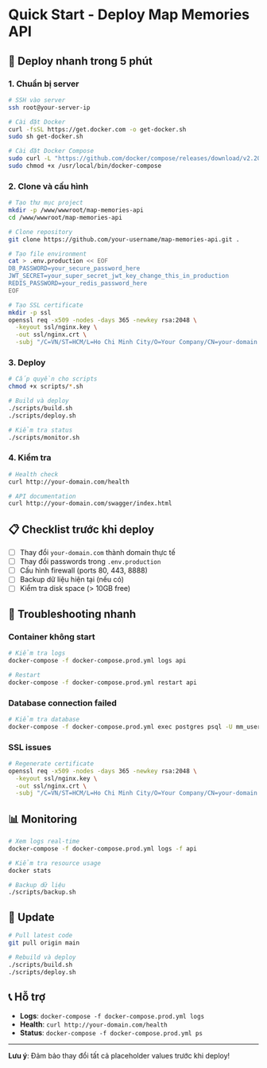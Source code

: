 # Quick Start - Deploy Map Memories API

## 🚀 Deploy nhanh trong 5 phút

### 1. Chuẩn bị server

```bash
# SSH vào server
ssh root@your-server-ip

# Cài đặt Docker
curl -fsSL https://get.docker.com -o get-docker.sh
sudo sh get-docker.sh

# Cài đặt Docker Compose
sudo curl -L "https://github.com/docker/compose/releases/download/v2.20.0/docker-compose-$(uname -s)-$(uname -m)" -o /usr/local/bin/docker-compose
sudo chmod +x /usr/local/bin/docker-compose
```

### 2. Clone và cấu hình

```bash
# Tạo thư mục project
mkdir -p /www/wwwroot/map-memories-api
cd /www/wwwroot/map-memories-api

# Clone repository
git clone https://github.com/your-username/map-memories-api.git .

# Tạo file environment
cat > .env.production << EOF
DB_PASSWORD=your_secure_password_here
JWT_SECRET=your_super_secret_jwt_key_change_this_in_production
REDIS_PASSWORD=your_redis_password_here
EOF

# Tạo SSL certificate
mkdir -p ssl
openssl req -x509 -nodes -days 365 -newkey rsa:2048 \
  -keyout ssl/nginx.key \
  -out ssl/nginx.crt \
  -subj "/C=VN/ST=HCM/L=Ho Chi Minh City/O=Your Company/CN=your-domain.com"
```

### 3. Deploy

```bash
# Cấp quyền cho scripts
chmod +x scripts/*.sh

# Build và deploy
./scripts/build.sh
./scripts/deploy.sh

# Kiểm tra status
./scripts/monitor.sh
```

### 4. Kiểm tra

```bash
# Health check
curl http://your-domain.com/health

# API documentation
curl http://your-domain.com/swagger/index.html
```

## 📋 Checklist trước khi deploy

- [ ] Thay đổi `your-domain.com` thành domain thực tế
- [ ] Thay đổi passwords trong `.env.production`
- [ ] Cấu hình firewall (ports 80, 443, 8888)
- [ ] Backup dữ liệu hiện tại (nếu có)
- [ ] Kiểm tra disk space (> 10GB free)

## 🔧 Troubleshooting nhanh

### Container không start
```bash
# Kiểm tra logs
docker-compose -f docker-compose.prod.yml logs api

# Restart
docker-compose -f docker-compose.prod.yml restart api
```

### Database connection failed
```bash
# Kiểm tra database
docker-compose -f docker-compose.prod.yml exec postgres psql -U mm_user -d map_memories -c "SELECT 1;"
```

### SSL issues
```bash
# Regenerate certificate
openssl req -x509 -nodes -days 365 -newkey rsa:2048 \
  -keyout ssl/nginx.key \
  -out ssl/nginx.crt \
  -subj "/C=VN/ST=HCM/L=Ho Chi Minh City/O=Your Company/CN=your-domain.com"
```

## 📊 Monitoring

```bash
# Xem logs real-time
docker-compose -f docker-compose.prod.yml logs -f api

# Kiểm tra resource usage
docker stats

# Backup dữ liệu
./scripts/backup.sh
```

## 🔄 Update

```bash
# Pull latest code
git pull origin main

# Rebuild và deploy
./scripts/build.sh
./scripts/deploy.sh
```

## 📞 Hỗ trợ

- **Logs**: `docker-compose -f docker-compose.prod.yml logs`
- **Health**: `curl http://your-domain.com/health`
- **Status**: `docker-compose -f docker-compose.prod.yml ps`

---

**Lưu ý**: Đảm bảo thay đổi tất cả placeholder values trước khi deploy! 